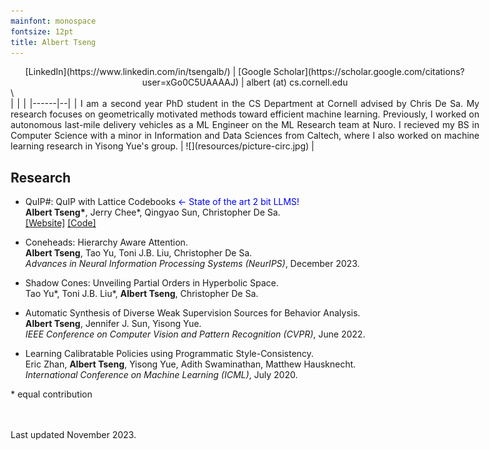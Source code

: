 ```yaml
---
mainfont: monospace
fontsize: 12pt
title: Albert Tseng
---
```


<style>
body { max-width: 750px !important; }
tbody {
    border-top: none;
    border-bottom: none;
}
header { height:0px;}
</style>

<center>
[LinkedIn](https://www.linkedin.com/in/tsengalb/) | [Google Scholar](https://scholar.google.com/citations?user=xGo0C5UAAAAJ) | albert (at) cs.cornell.edu
</center>
\

<div style="text-align: justify">
| | |
|------|--|
| I am a second year PhD student in the CS Department at Cornell advised by Chris De Sa. My research focuses on geometrically motivated methods toward efficient machine learning. Previously, I worked on autonomous last-mile delivery vehicles as a ML Engineer on the ML Research team at Nuro. I recieved my BS in Computer Science with a minor in Information and Data Sciences from Caltech, where I also worked on machine learning research in Yisong Yue's group. | ![](resources/picture-circ.jpg) |
</div>


## Research

- QuIP#: QuIP with Lattice Codebooks <span style="color: blue"> $\leftarrow$ State of the art 2 bit LLMS! </span>   
  **Albert Tseng\***, Jerry Chee\*, Qingyao Sun, Christopher De Sa.  
  [[Website]](https://github.com/Cornell-RelaxML/quip-sharp/tree/main) [[Code]](https://github.com/Cornell-RelaxML/quip-sharp/tree/main)   


- Coneheads: Hierarchy Aware Attention.  
  **Albert Tseng**, Tao Yu, Toni J.B. Liu, Christopher De Sa.  
  *Advances in Neural Information Processing Systems (NeurIPS)*, December 2023.
  
- Shadow Cones: Unveiling Partial Orders in Hyperbolic Space.  
  Tao Yu\*, Toni J.B. Liu\*, **Albert Tseng**, Christopher De Sa.
  
- Automatic Synthesis of Diverse Weak Supervision Sources for Behavior Analysis.  
  **Albert Tseng**, Jennifer J. Sun, Yisong Yue.  
  *IEEE Conference on Computer Vision and Pattern Recognition (CVPR)*, June 2022.
  
- Learning Calibratable Policies using Programmatic Style-Consistency.  
  Eric Zhan, **Albert Tseng**, Yisong Yue, Adith Swaminathan, Matthew Hausknecht.  
  *International Conference on Machine Learning (ICML)*, July 2020.

\* equal contribution

\
\
Last updated November 2023.